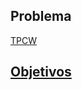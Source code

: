<section>
<h2>Problema</h2>
<a href="#" class="navigate-down">
</section>
<section>
<a href="#1" class="navigate-down">
<a href="http://cbn1.lab.ic.unicamp.br:8080/tpcw/TPCW_home_interaction">TPCW</a>
</section>
<section>
<a href="#2" class="navigate-down">
<h2>Objetivos</h2>
</section>
